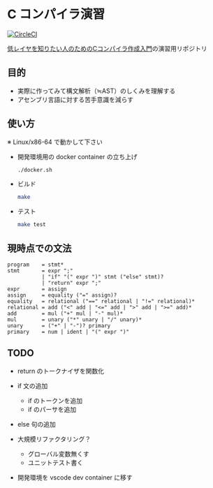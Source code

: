 # C コンパイラ演習

[![CircleCI](https://circleci.com/gh/kzok/practice-c-compiler.svg?style=shield)](https://circleci.com/gh/kzok/practice-c-compiler)

[低レイヤを知りたい人のためのCコンパイラ作成入門](https://www.sigbus.info/compilerbook)の演習用リポジトリ

## 目的

- 実際に作ってみて構文解析（≒AST）のしくみを理解する
- アセンブリ言語に対する苦手意識を減らす

## 使い方

※ Linux/x86-64 で動かして下さい

- 開発環境用の docker container の立ち上げ
  ```bash
  ./docker.sh
  ```

- ビルド
  ```bash
  make
  ```

- テスト
  ```bash
  make test
  ```

## 現時点での文法

```
program    = stmt*
stmt       = expr ";"
           | "if" "(" expr ")" stmt ("else" stmt)?
           | "return" expr ";"
expr       = assign
assign     = equality ("=" assign)?
equality   = relational ("==" relational | "!=" relational)*
relational = add ("<" add | "<=" add | ">" add | ">=" add)*
add        = mul ("+" mul | "-" mul)*
mul        = unary ("*" unary | "/" unary)*
unary      = ("+" | "-")? primary
primary    = num | ident | "(" expr ")"
```

## TODO

- return のトークナイザを関数化
- if 文の追加
  - if のトークンを追加
  - if のパーサを追加
- else 句の追加

- 大規模リファクタリング？
  - グローバル変数無くす
  - ユニットテスト書く

- 開発環境を vscode dev container に移す
